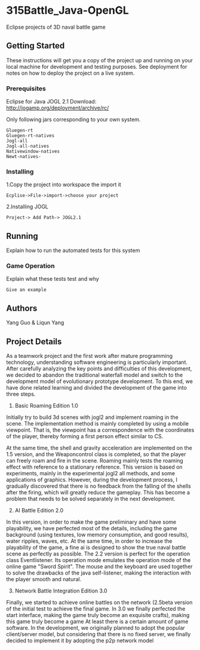 # 315Battle_Java-OpenGL
Eclipse projects of 3D naval battle game



## Getting Started

These instructions will get you a copy of the project up and running on your local machine for development and testing purposes. See deployment for notes on how to deploy the project on a live system.

### Prerequisites
Eclipse for Java
JOGL 2.1
Download: http://jogamp.org/deployment/archive/rc/

Only following jars corresponding to your own system.
```
Gluegen-rt
Gluegen-rt-natives
Jogl-all
Jogl-all-natives
Nativewindow-natives
Newt-natives-

```

### Installing

1.Copy the project into workspace the import it

```
Ecplise->File->import->choose your project
```

2.Installing JOGL

```
Project-> Add Path-> JOGL2.1
```


## Running 

Explain how to run the automated tests for this system

### Game Operation

Explain what these tests test and why

```
Give an example
```

## Authors

Yang Guo & Liqun Yang


## Project Details

As a teamwork project and the first work after mature programming technology, understanding software engineering is particularly important. After carefully analyzing the key points and difficulties of this development, we decided to abandon the traditional waterfall model and switch to the development model of evolutionary prototype development. To this end, we have done related learning and divided the development of the game into three steps.

1. Basic Roaming Edition 1.0

Initially try to build 3d scenes with jogl2 and implement roaming in the scene. The implementation method is mainly completed by using a mobile viewpoint. That is, the viewpoint has a correspondence with the coordinates of the player, thereby forming a first person effect similar to CS.

At the same time, the shell and gravity acceleration are implemented on the 1.5 version, and the Weaponcontrol class is completed, so that the player can freely roam and fire in the scene. Roaming mainly tests the roaming effect with reference to a stationary reference. This version is based on experiments, mainly in the experimental jogl2 all methods, and some applications of graphics.
However, during the development process, I gradually discovered that there is no feedback from the falling of the shells after the firing, which will greatly reduce the gameplay. This has become a problem that needs to be solved separately in the next development.

2. AI Battle Edition 2.0

In this version, in order to make the game preliminary and have some playability, we have perfected most of the details, including the game background (using textures, low memory consumption, and good results), water ripples, waves, etc. At the same time, in order to increase the playability of the game, a fine ai is designed to show the true naval battle scene as perfectly as possible. The 2.2 version is perfect for the operation class Eventlistener. Its operation mode emulates the operation mode of the online game "Sword Spirit". The mouse and the keyboard are used together to solve the drawbacks of the java self-listener, making the interaction with the player smooth and natural.

3. Network Battle Integration Edition 3.0

Finally, we started to achieve online battles on the network (2.5beta version of the initial test to achieve the final game. In 3.0 we finally perfected the start interface, making the game truly become an exquisite crafts), making this game truly become a game At least there is a certain amount of game software. In the development, we originally planned to adopt the popular client/server model, but considering that there is no fixed server, we finally decided to implement it by adopting the p2p network model



